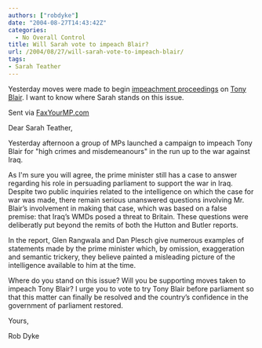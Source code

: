 ```yaml
---
authors: ["robdyke"]
date: "2004-08-27T14:43:42Z"
categories:
  - No Overall Control
title: Will Sarah vote to impeach Blair?
url: /2004/08/27/will-sarah-vote-to-impeach-blair/
tags:
- Sarah Teather
---
```

Yesterday moves were made to begin [impeachment proceedings](http://news.google.co.uk/news?hl=en&ned=uk&q=impeach+blair&ie=UTF-8&filter=0&scoring=d) on [Tony Blair](http://www.impeachblair.org/). I want to know where Sarah stands on this issue.

Sent via [FaxYourMP.com](http://www.faxyourmp.com)

Dear Sarah Teather,

Yesterday afternoon a group of MPs launched a campaign to impeach Tony Blair for "high crimes and misdemeanours" in the run up to the war against Iraq.

As I'm sure you will agree, the prime minister still has a case to answer regarding his role in persuading parliament to support the war in Iraq. Despite two public inquiries related to the intelligence on which the case for war was made, there remain serious unanswered questions involving Mr. Blair’s involvement in making that case, which was based on a false premise: that Iraq’s WMDs posed a threat to Britain. These questions were deliberatly put beyond the remits of both the Hutton and Butler reports.

In the report, Glen Rangwala and Dan Plesch give numerous examples of statements made by the prime minister which, by omission, exaggeration and semantic trickery, they believe painted a misleading picture of the intelligence available to him at the time.

Where do you stand on this issue? Will you be supporting moves taken to impeach Tony Blair? I urge you to vote to try Tony Blair before parliament so that this matter can finally be resolved and the country’s confidence in the government of parliament restored.

Yours,

Rob Dyke